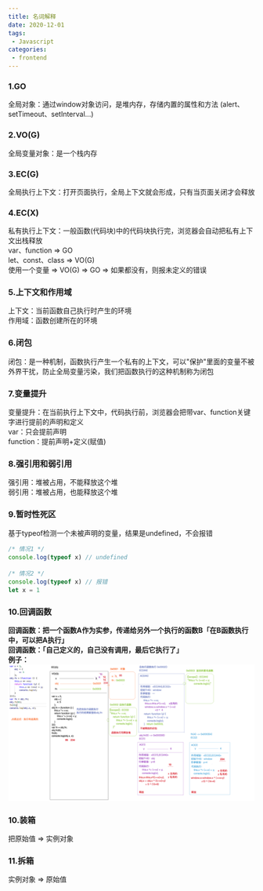 ```yaml
---
title: 名词解释
date: 2020-12-01
tags:
 - Javascript
categories: 
 - frontend
---
```


### 1.GO    
全局对象：通过window对象访问，是堆内存，存储内置的属性和方法 (alert、setTimeout、setInterval...)

### 2.VO(G)    
全局变量对象：是一个栈内存

### 3.EC(G)    
全局执行上下文：打开页面执行，全局上下文就会形成，只有当页面关闭才会释放

### 4.EC(X)
私有执行上下文：一般函数(代码块)中的代码块执行完，浏览器会自动把私有上下文出栈释放      
var、function => GO     
let、const、class => VO(G)      
使用一个变量 => VO(G) => GO => 如果都没有，则报未定义的错误

### 5.上下文和作用域        
上下文：当前函数自己执行时产生的环境        
作用域：函数创建所在的环境

### 6.闭包      
闭包：是一种机制，函数执行产生一个私有的上下文，可以"保护"里面的变量不被外界干扰，防止全局变量污染，我们把函数执行的这种机制称为闭包

### 7.变量提升    
变量提升：在当前执行上下文中，代码执行前，浏览器会把带var、function关键字进行提前的声明和定义       
var：只会提前声明     
function：提前声明+定义(赋值)

### 8.强引用和弱引用        
强引用：堆被占用，不能释放这个堆      
弱引用：堆被占用，也能释放这个堆

### 9.暂时性死区        
基于typeof检测一个未被声明的变量，结果是undefined，不会报错
```js
/* 情况1 */
console.log(typeof x) // undefined

/* 情况2 */
console.log(typeof x) // 报错
let x = 1
```

### 10.回调函数  
**回调函数：把一个函数A作为实参，传递给另外一个执行的函数B「在B函数执行中，可以把A执行」**  
**回调函数：「自己定义的，自己没有调用，最后它执行了」**  
**例子：**  
![](../img/2020/1205/7.png)  


### 10.装箱  
把原始值 => 实例对象  

### 11.拆箱   
实例对象 => 原始值  
